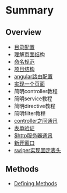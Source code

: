 # Summary

## Overview

* [目录配置](README.md)
* [理解页面结构](li-jie-ye-mian-jie-gou.md)
* [命名规范](ming-ming-gui-fan.md)
* [项目结构](xiang-mu-jie-gou.md)
* [angular路由配置](lu-you-pei-zhi.md)
* [实现一个页面](shi-xian-yi-ge-ye-mian.md)
* 简明controller教程
* 简明service教程
* 简明directive教程
* 简明filter教程
* [controller之间通讯](controllerzhi-jian-tong-xun.md)
* [表单验证](biao-dan-yan-zheng.md)
* [$http服务器通讯](httpfu-wu-qi-tong-xun.md)
* [新开窗口](xin-kai-chuang-kou.md)
* [swiper实现固定表头](swipergu-ding-biao-tou-an-li.md)

## Methods

* [Defining Methods](methods.md)

